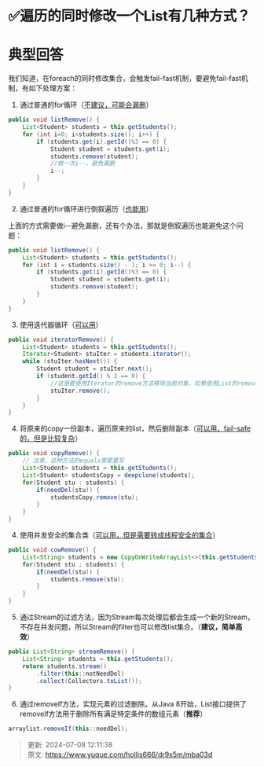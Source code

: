 # ✅遍历的同时修改一个List有几种方式？

# 典型回答
我们知道，在foreach的同时修改集合，会触发fail-fast机制，要避免fail-fast机制，有如下处理方案：



1. 通过普通的for循环（<u>不建议，可能会漏删</u>）

```java
public void listRemove() { 
    List<Student> students = this.getStudents(); 
    for (int i=0; i<students.size(); i++) { 
        if (students.get(i).getId()%3 == 0) { 
            Student student = students.get(i); 
            students.remove(student); 
            //做一次i--，避免漏删
            i--;
        } 
    } 
} 
```



2. 通过普通的for循环进行倒叙遍历（<u>也能用</u>）



上面的方式需要做i--避免漏删，还有个办法，那就是倒叙遍历也能避免这个问题：



```java
public void listRemove() { 
    List<Student> students = this.getStudents(); 
    for (int i = students.size() - 1; i >= 0; i--) { 
        if (students.get(i).getId()%3 == 0) { 
            Student student = students.get(i); 
            students.remove(student); 
        } 
    } 
} 
```



3. 使用迭代器循环（<u>可以用</u>）

```java
public void iteratorRemove() { 
    List<Student> students = this.getStudents(); 
    Iterator<Student> stuIter = students.iterator(); 
    while (stuIter.hasNext()) { 
        Student student = stuIter.next(); 
        if (student.getId() % 2 == 0) {
            //这里要使用Iterator的remove方法移除当前对象，如果使用List的remove方法，则同样会出现ConcurrentModificationException 
        	stuIter.remove();
        } 
    }
} 
```



4. 将原来的copy一份副本，遍历原来的list，然后删除副本（<u>可以用，fail-safe的，但是比较复杂</u>）

```java
public void copyRemove() {
    // 注意，这种方法的equals需要重写
	List<Student> students = this.getStudents();
    List<Student> studentsCopy = deepclone(students);
    for(Student stu : students) {
        if(needDel(stu)) {
            studentsCopy.remove(stu);
        }
    }
}
```



4. 使用并发安全的集合类（<u>可以用，但是需要转成线程安全的集合</u>）

```java
public void cowRemove() { 
    List<String> students = new CopyOnWriteArrayList<>(this.getStudents());
    for(Student stu : students) {
        if(needDel(stu)) {
            students.remove(stu);
        }
    }
}
```



5. 通过Stream的过滤方法，因为Stream每次处理后都会生成一个新的Stream，不存在并发问题，所以Stream的filter也可以修改list集合。（**建议，简单高效**）



```java
public List<String> streamRemove() { 
    List<String> students = this.getStudents();
    return students.stream()
        .filter(this::notNeedDel)
        .collect(Collectors.toList());
}

```



6. 通过removeIf方法，实现元素的过滤删除。从Java 8开始，List接口提供了removeIf方法用于删除所有满足特定条件的数组元素（**推荐**）



```java
arraylist.removeIf(this::needDel);
```



> 更新: 2024-07-08 12:11:38  
> 原文: <https://www.yuque.com/hollis666/dr9x5m/mba03d>